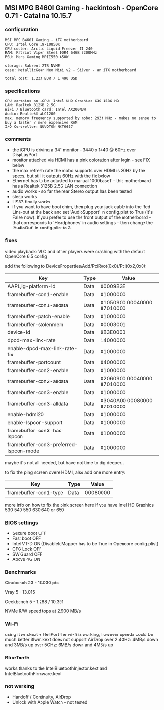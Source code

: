 

## MSI MPG B460I Gaming - hackintosh - OpenCore 0.71 - Catalina 10.15.7

###  configuration

```
MSI MPG B460I Gaming - iTX motherboard
CPU: Intel Core i9-10850K
CPU cooler: Arctic Liquid Freezer II 240
RAM: Patriot Viper Steel DDR4 64GB 3200MHz
PSU: Mars Gaming MPII550 650W

storage: Sabrent 2TB NVME
case: MetallicGear Neo Mini v2 - Silver - an iTX motherboard

total cost: 1.233 EUR / 1.490 USD
```

###  specifications

```
CPU contains an iGPU: Intel UHD Graphics 630 1536 MB
LAN: Realtek 8125B 2.5G
WiFi / Bluetooth card: Intel AX200NGW
Audio: Realtek® ALC1200
max. memory frequency supported by mobo: 2933 MHz - makes no sense to buy a faster / more expensive RAM
I/O Controller: NUVOTON NCT6687
```


###  comments

- the iGPU is driving a 34" monitor - 3440 x 1440 @ 60Hz over DispLayPort
- monitor attached via HDMI has a pink coloration after login - see FIX below
- the max refresh rate the mobo supports over HDMI is 30Hz by the specs, but still it outputs 60Hz with the fix below
- Ethernet has to be adjusted to manual 1000baseT - this motherboard has a Realtek 8125B 2.5G LAN connection
- audio works - so far the rear Stereo output has been tested
- sleep works
- USB3 finally works
- if you want to have boot chim, then plug your jack cable into the Red Line-out at the back and set 'AudioSupport' in config.plist to True (it's False now). If you prefer to use the front output of the motherboard - that corresponds to 'Headphones' in audio settings - then change the 'AudioOut' in config.plist to 3

###  fixes

video playback: VLC and other players were crashing with the default OpenCore 6.5 config

add the following to DeviceProperties/Add/PciRoot(0x0)/Pci(0x2,0x0):


| Key | Type | Value |
| ------------- | ------------- | ------------- |
| AAPL,ig-platform-id | Data | 00009B3E |
| framebuffer-con1-enable | Data | 01000000 |
| framebuffer-con1-alldata | Data | 01050900 00040000 87010000 |
| framebuffer-patch-enable | Data | 01000000 |
| framebuffer-stolenmem | Data | 00003001 |
| device-id | Data | 9B3E0000 |
| dpcd-max-link-rate | Data | 14000000 |
| enable-dpcd-max-link-rate-fix | Data | 01000000 |
| framebuffer-portcount | Data | 04000000 |
| framebuffer-con2-enable | Data | 01000000 |
| framebuffer-con2-alldata | Data | 02060900 00040000 87010000 |
| framebuffer-con3-enable | Data | 01000000 |
| framebuffer-con3-alldata | Data | 03040A00 00080000 87010000 |
| enable-hdmi20 | Data | 01000000 |
| enable-lspcon-support | Data | 01000000 |
| framebuffer-con3-has-lspcon | Data | 01000000 |
| framebuffer-con3-preferred-lspcon-mode | Data | 01000000 |

maybe it's not all needed, but have not time to dig deeper...

to fix the ping screen overe HDMI, also add one more entry:

| Key | Type | Value |
| ------------- | ------------- | ------------- |
| framebuffer-con1-type | Data | 00080000 |

more info on how to fix the pink screen [here](https://elitemacx86.com/threads/pink-screen-on-intel-hd-and-uhd-graphics-on-macos-sierra-and-later-on-desktops-clover-opencore.434/) if you have Intel HD Graphics 530 540 550 630 640 or 650


###  BIOS settings

- Secure boot OFF
- Fast boot OFF
- Intel VT-D ON (DisableIoMapper has to be True in Opencore config.plist)
- CFG Lock OFF
- SW Guard OFF
- Above 4G ON


###  Benchmarks

Cinebench 23 - 16.030 pts

Vray 5 - 13.015

Geekbench 5 - 1.288 / 10.391

NVMe R/W speed tops at 2.900 MB/s

###  Wi-Fi

using itlwm.kext + HeliPort the wi-fi is working, however speeds could be much better
itlwm.kext does not support AirDrop
over 2.4GHz: 4MB/s down and 3MB/s up
over 5GHz: 6MB/s down and 4MB/s up

###  BlueTooth

works thanks to the IntelBluetoothInjector.kext and IntelBluetoothFirmware.kext

###  not working

- Handoff / Continuity, AirDrop
- Unlock with Apple Watch - not tested
